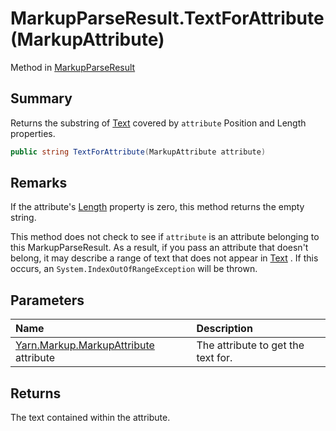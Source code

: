 # MarkupParseResult.TextForAttribute(MarkupAttribute)

Method in [MarkupParseResult](/api/csharp/yarn.markup.markupparseresult.md)

## Summary


Returns the substring of  <a href="yarn.markup.markupparseresult.text.md">Text</a>  covered by
<code>attribute</code>  Position and Length properties.


```csharp
public string TextForAttribute(MarkupAttribute attribute)
```

## Remarks


If the attribute's  <a href="yarn.markup.markupattribute.length.md">Length</a> 
property is zero, this method returns the empty string.

This method does not check to see if  <code>attribute</code>  is an attribute belonging to this
MarkupParseResult. As a result, if you pass an attribute that
doesn't belong, it may describe a range of text that does not
appear in  <a href="yarn.markup.markupparseresult.text.md">Text</a> . If this occurs, an  <code>System.IndexOutOfRangeException</code>  will be thrown.


## Parameters

|Name|Description|
|:---|:---|
|[Yarn.Markup.MarkupAttribute](/api/csharp/yarn.markup.markupattribute.md) attribute|The attribute to get the text for.|

## Returns

The text contained within the attribute.

